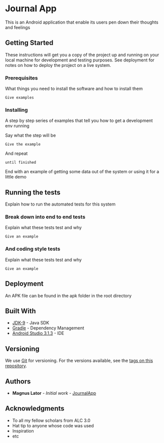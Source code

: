 # Journal App

This is an Android application that enable its users pen down their thoughts and feelings 

## Getting Started

These instructions will get you a copy of the project up and running on your local machine for development and testing purposes. See deployment for notes on how to deploy the project on a live system.

### Prerequisites

What things you need to install the software and how to install them

```
Give examples
```

### Installing

A step by step series of examples that tell you how to get a development env running

Say what the step will be

```
Give the example
```

And repeat

```
until finished
```

End with an example of getting some data out of the system or using it for a little demo

## Running the tests

Explain how to run the automated tests for this system

### Break down into end to end tests

Explain what these tests test and why

```
Give an example
```

### And coding style tests

Explain what these tests test and why

```
Give an example
```

## Deployment

An APK file can be found in the apk folder in the root directory

## Built With

* [JDK-9](http://www.oracle.com/technetwork/java/javase/downloads/java-archive-javase9-3934878.html) - Java SDK
* [Gradle](https://gadle.org/) - Dependency Management
* [Android Studio 3.1.3](https://developer.android.com/studio/) - IDE

## Versioning

We use [Git](https://git-scm.com/) for versioning. For the versions available, see the [tags on this repository](https://github.com/magosla/JournalApp/tags). 

## Authors

* **Magnus Lator** - *Initial work* - [JournalApp](https://github.com/magosla/JournalApp)


## Acknowledgments

* To all my fellow scholars from ALC 3.0
* Hat tip to anyone whose code was used
* Inspiration
* etc
